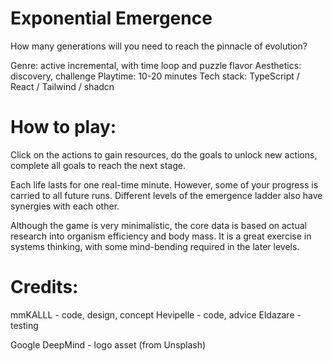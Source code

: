 # Exponential Emergence

How many generations will you need to reach the pinnacle of evolution?

Genre: active incremental, with time loop and puzzle flavor
Aesthetics: discovery, challenge
Playtime: 10-20 minutes
Tech stack: TypeScript / React / Tailwind / shadcn

# How to play:

Click on the actions to gain resources, do the goals to unlock new actions, complete all goals to reach the next stage.

Each life lasts for one real-time minute. However, some of your progress is carried to all future runs. Different levels of the emergence ladder also have synergies with each other.

Although the game is very minimalistic, the core data is based on actual research into organism efficiency and body mass. It is a great exercise in systems thinking, with some mind-bending required in the later levels.

# Credits:

mmKALLL - code, design, concept
Hevipelle - code, advice
Eldazare - testing

Google DeepMind - logo asset (from Unsplash)
